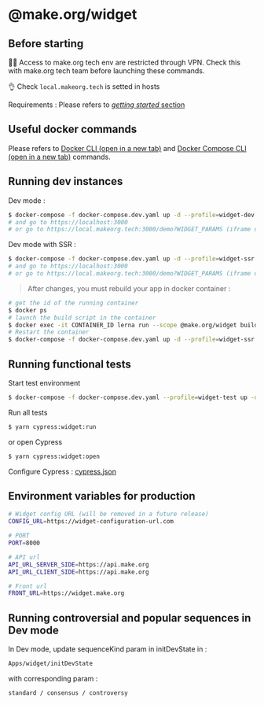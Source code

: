# @make.org/widget 
## Before starting
:guardsman: Access to make.org tech env are restricted through VPN. Check this with make.org tech team before launching these commands.

:ok_hand: Check `local.makeorg.tech` is setted in hosts

Requirements :
Please refers to [*getting started* section](../../README.md#getting-started)

## Useful docker commands
Please refers to <a href="https://docs.docker.com/engine/reference/commandline/docker/" target="_blank">Docker CLI (open in a new tab)</a> and <a href="https://docs.docker.com/compose/reference/" target="_blank">Docker Compose CLI (open in a new tab)</a> commands.

## Running dev instances

Dev mode :

```bash
$ docker-compose -f docker-compose.dev.yaml up -d --profile=widget-dev up -d
# and go to https://localhost:3000
# or go to https://local.makeorg.tech:3000/demo?WIDGET_PARAMS (iframe demo)
```

Dev mode with SSR :

```bash
$ docker-compose -f docker-compose.dev.yaml up -d --profile=widget-ssr up -d
# and go to https://localhost:3000
# or go to https://local.makeorg.tech:3000/demo?WIDGET_PARAMS (iframe demo)
```
> After changes, you must rebuild your app in docker container :
```bash
# get the id of the running container
$ docker ps
# launch the build script in the container
$ docker exec -it CONTAINER_ID lerna run --scope @make.org/widget build --stream
# Restart the container
$ docker-compose -f docker-compose.dev.yaml up -d --profile=widget-ssr restart
```

## Running functional tests

Start test environment

```bash
$ docker-compose -f docker-compose.dev.yaml --profile=widget-test up -d
```

Run all tests
```bash
$ yarn cypress:widget:run
```

or open Cypress
```bash
$ yarn cypress:widget:open
```

Configure Cypress : [cypress.json](./cypress.json)

## Environment variables for production

```bash
# Widget config URL (will be removed in a future release)
CONFIG_URL=https://widget-configuration-url.com

# PORT
PORT=8000

# API url
API_URL_SERVER_SIDE=https://api.make.org
API_URL_CLIENT_SIDE=https://api.make.org

# Front url
FRONT_URL=https://widget.make.org
```

## Running controversial and popular sequences in Dev mode
In Dev mode, update sequenceKind param in initDevState in : 

```bash
Apps/widget/initDevState
```

with corresponding param : 

```bash
standard / consensus / controversy
```

